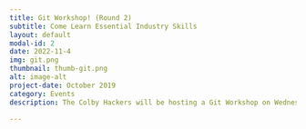 ```yaml
---
title: Git Workshop! (Round 2)
subtitle: Come Learn Essential Industry Skills
layout: default
modal-id: 2
date: 2022-11-4
img: git.png
thumbnail: thumb-git.png
alt: image-alt
project-date: October 2019
category: Events
description: The Colby Hackers will be hosting a Git Workshop on Wednesday, October 30, at 7:00 PM in Davis 117. Git is the standard for collaboration on software projects, and most companies will appreciate a potential employee having some experience with it. At the workshop, you'll learn the core functionalities of Git and gain the tools necessary to create a portfolio on GitHub so that future employers can see all of the cool projects you've worked on. Please join us and don't miss out on an awesome chance to develop some very important skills! Use  this google form - https://forms.gle/AoR5wpeGjaiQ3eA66 - to RSVP. See you there! - Tyler

---
```


